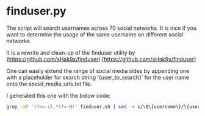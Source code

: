 # finduser.py

The script will search usernames across 70 social networks. It is nice if you want to determine the usage of the same username on different social networks.

It is a rewrite and clean-up of the finduser utility by (https://github.com/xHak9x/finduser) [https://github.com/xHak9x/finduser]

One can easily extend the range of social media sides by appending one with a placeholder for search string '{user_to_search}' for the user name onto the social_media_urls.txt file.

I generated this one with the below code:

```bash
grep -oP '(?<=-i).*(?=-H)' finduser.sh | sed -e s/\$\{username\}/\{user_to_search\}/g -e 's/"//g' > social_media_urls.txt
```
